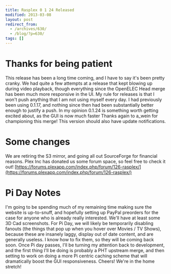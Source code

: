 ```yaml
---
title: Rasplex 0 1 24 Released
modified: 2013-03-08
layout: post
redirect_from:
  - /archives/630/
  - /blog/?p=630/
tags: []
---
```



Thanks for being patient
========================

This release has been a long time coming, and I have to say it's been pretty cranky. We had quite a few attempts at a release that kept blowing up during video playback, though everything since the OpenELEC Head merge has been much more responsive in the UI. My rule for releases is that I won't push anything that I am not using myself every day. I had previously been using 0.1.17, and nothing since then had been substantially better enough to justify a push. In my opinion 0.1.24 is something worth getting excited about, as the GUI is now much faster Thanks again to a\_wein for championing this merge! This version should also have update notifications.

Some changes
============

We are retiring the S3 mirror, and going all out SourceForge for financial reasons. Plex Inc has donated us some forum space, so feel free to check it out! [https://forums.plexapp.com/index.php/forum/126-rasplex/](https://forums.plexapp.com/index.php/forum/126-rasplex/)

Pi Day Notes
============

I'm going to be spending much of my remaining time making sure the website is up-to-snuff, and hopefully setting up PayPal preorders for the case for anyone who is already really interested. We'll have at least some 3D Cad screenshots. For Pi Day, we will likely be temporarily disabling fanouts (the things that pop up when you hover over Movies / TV Shows), because these are insanely laggy, display out of date content, and are generally useless. I know how to fix them, so they will be coming back soon. Once Pi day passes, I'll be turning my attention back to development, and the first thing I'll be doing is probably a PHT upstream merge, and then setting to work on doing a more Pi centric caching scheme that will dramatically boost the GUI responsiveness. Cheers! We're in the home stretch!
